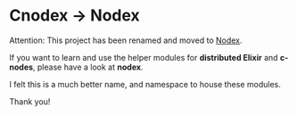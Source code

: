 # Cnodex -> Nodex

Attention: This project has been renamed and moved to [Nodex](https://github.com/Overbryd/nodex).

If you want to learn and use the helper modules for **distributed Elixir** and **c-nodes**, please
have a look at **nodex**.

I felt this is a much better name, and namespace to house these modules.

Thank you!

